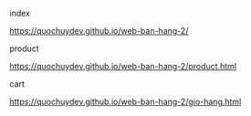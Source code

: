 index

https://quochuydev.github.io/web-ban-hang-2/

product

https://quochuydev.github.io/web-ban-hang-2/product.html

cart

https://quochuydev.github.io/web-ban-hang-2/gio-hang.html
